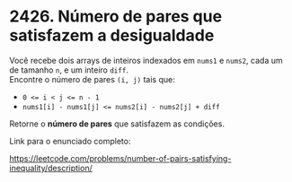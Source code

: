 # 2426. Número de pares que satisfazem a desigualdade

Você recebe dois arrays de inteiros indexados em `nums1` e `nums2`, cada um de tamanho `n`, e um inteiro `diff`.  
Encontre o número de pares `(i, j)` tais que:

- `0 <= i < j <= n - 1`
- `nums1[i] - nums1[j] <= nums2[i] - nums2[j] + diff`

Retorne o **número de pares** que satisfazem as condições.

Link para o enunciado completo:

https://leetcode.com/problems/number-of-pairs-satisfying-inequality/description/
